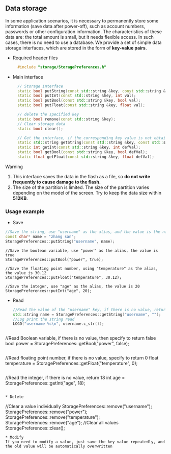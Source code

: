 
## Data storage

In some application scenarios, it is necessary to permanently store some information (save data after power-off), such as account numbers, passwords or other configuration information. The characteristics of these data are: the total amount is small, but it needs flexible access. In such cases, there is no need to use a database. We provide a set of simple data storage interfaces, which are stored in the form of **key-value pairs**.

* Required header files 
  ```c++
    #include "storage/StoragePreferences.h"
  ```

* Main interface

  ```c++
    // Storage interface
    static bool putString(const std::string &key, const std::string &val);
    static bool putInt(const std::string &key, int val);
    static bool putBool(const std::string &key, bool val);
    static bool putFloat(const std::string &key, float val);

    // delete the specified key
    static bool remove(const std::string &key);
    // Clear storage data
    static bool clear();

    // Get the interface, if the corresponding key value is not obtained, return the default value of defVal
    static std::string getString(const std::string &key, const std::string &defVal);
    static int getInt(const std::string &key, int defVal);
    static bool getBool(const std::string &key, bool defVal);
    static float getFloat(const std::string &key, float defVal);
  ```

> [!Warning]
>  1. This interface saves the data in the flash as a file, so **do not write frequently to cause damage to the flash.**  
>  2. The size of the partition is limited. The size of the partition varies depending on the model of the screen. Try to keep the data size within **512KB**.


### Usage example
 * Save
  ```c++
  //Save the string, use "username" as the alias, and the value is the name string
  const char* name = "zhang san";
  StoragePreferences::putString("username", name);
  ```
  
  ```
  //Save the boolean variable, use "power" as the alias, the value is true
  StoragePreferences::putBool("power", true);
  ```
  ```
  //Save the floating point number, using "temperature" as the alias, the value is 30.12
  StoragePreferences::putFloat("temperature", 30.12);
  ```
  ```
  //Save the integer, use "age" as the alias, the value is 20
  StoragePreferences::putInt("age", 20);
  ```
  
 * Read
   ```c++
   //Read the value of the "username" key, if there is no value, return an empty string
   std::string name = StoragePreferences::getString("username", "");
   //Log print the string read
   LOGD("username %s\n", username.c_str());
   ```
   ```
  //Read Boolean variable, if there is no value, then specify to return false
  bool power = StoragePreferences::getBool("power", false);
  ```
  ```
  //Read floating point number, if there is no value, specify to return 0
  float temperature = StoragePreferences::getFloat("temperature", 0);
  ```
  ```
  //Read the integer, if there is no value, return 18
  int age = StoragePreferences::getInt("age", 18);
  ```
   
* Delete
  ```
  //Clear a value individually
  StoragePreferences::remove("username");
  StoragePreferences::remove("power");
  StoragePreferences::remove("temperature");
  StoragePreferences::remove("age");
  //Clear all values
  StoragePreferences::clear();
  ```  
* Modify
  If you need to modify a value, just save the key value repeatedly, and the old value will be automatically overwritten